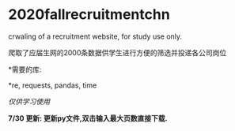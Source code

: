 # 2020fallrecruitmentchn
crwaling of a recruitment website, for study use only.


爬取了应届生网的2000条数据供学生进行方便的筛选并投递各公司岗位

*需要的库:

*re, requests, pandas, time

*仅供学习使用*

**7/30 更新: 更新py文件,双击输入最大页数直接下载.**
